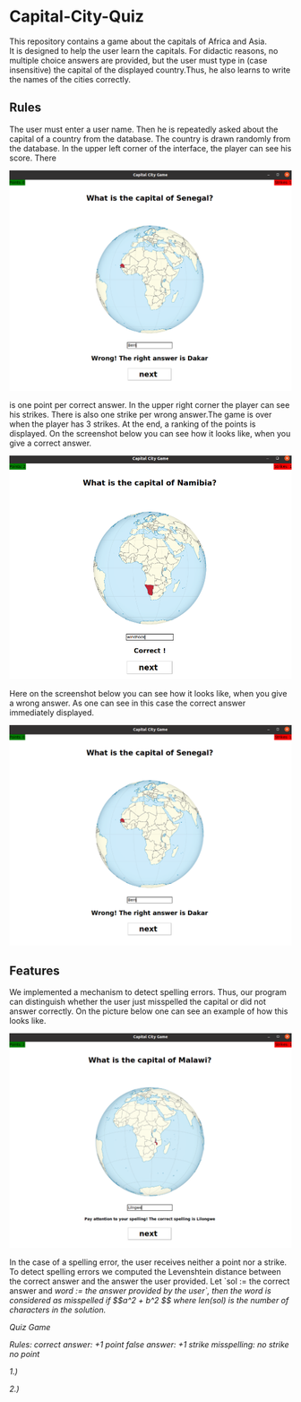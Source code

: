 # Capital-City-Quiz
This repository contains a game about the capitals of Africa and Asia.  
It is designed to help the user learn the capitals. For didactic reasons, no multiple choice answers are provided, but the user must type in (case insensitive) the capital of the displayed country.Thus, he also learns to write the names of the cities correctly.

## Rules
The user must enter a user name. Then he is repeatedly asked about the capital of a country from the database. The country is drawn randomly from the database. In the upper left corner of the interface, the player  can see his score. There<p align="center">
  <img src="Pictures/wrong2.png" width="600">
</p> is one point per correct answer. In the upper right corner the player can see his strikes. There is also one strike per wrong answer.The game is over when the player has 3 strikes. At the end, a ranking of the points is displayed.  
On the screenshot below you can see how it looks like, when you give a correct answer.
<p align="center">
  <img src="Pictures/correct.png" width="600">
</p>
Here on the screenshot below you can see how it looks like, when you give a wrong answer. As one can see in this case the correct answer immediately displayed.
<p align="center">
  <img src="Pictures/wrong2.png" width="600">
</p>

## Features
We implemented a mechanism to detect spelling errors. Thus, our program can distinguish whether the user just misspelled the capital or did not answer correctly. On the picture below one can see an example of how this looks like.
<p align="center">
  <img src="Pictures/spelling.png" width="600">
</p>
In the case of a spelling error, the user receives neither a point nor a strike.  
To detect spelling errors we computed the Levenshtein distance between the correct answer and the answer the user provided.  
Let `sol := the correct answer</em> and <em>word := the answer provided by the user`, then the <em>word</em> is considered as misspelled if  
$$a^2 + b^2 $$  
where <em>len(sol)</em> is the number of characters in the solution.



Quiz Game


Rules: 
correct answer: +1 point
false answer: +1 strike 
misspelling: no strike no point 

1.) 

2.)
